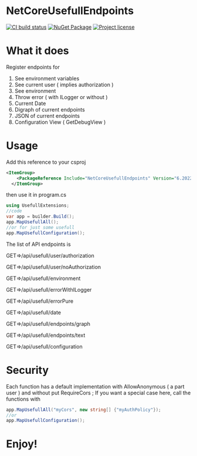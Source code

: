 # NetCoreUsefullEndpoints
[![CI build status](https://github.com/ignatandrei/NetCoreUsefullEndpoints/actions/workflows/dotnet.yml/badge.svg?branch=main)](https://github.com/ignatandrei/NetCoreUsefullEndpoints/actions/workflows/dotnet.yml)
[![NuGet Package](https://img.shields.io/nuget/v/NetCoreUsefullEndpoints?logo=nuget)](https://www.nuget.org/packages/NetCoreUsefullEndpoints)
[![Project license](https://img.shields.io/github/license/ignatandrei/NetCoreUsefullEndpoints)](LICENSE)

# What it does

Register endpoints for

1. See environment variables
2. See current user ( implies authorization )
3. See environment
3. Throw error ( with ILogger or without )
4. Current Date
5. Digraph of current endpoints
6. JSON of current endpoints
7. Configuration View ( GetDebugView )

# Usage
Add this reference to your csproj

```xml
<ItemGroup>
    <PackageReference Include="NetCoreUsefullEndpoints" Version="6.2022.1203.1551" />
  </ItemGroup>

```

then use it in program.cs

```csharp
using UsefullExtensions;
//code
var app = builder.Build();
app.MapUsefullAll();
//or for just some usefull
app.MapUsefullConfiguration();
```

The list of API endpoints is



GET=>/api/usefull/user/authorization

GET=>/api/usefull/user/noAuthorization

GET=>/api/usefull/environment

GET=>/api/usefull/errorWithILogger

GET=>/api/usefull/errorPure

GET=>/api/usefull/date

GET=>/api/usefull/endpoints/graph

GET=>/api/usefull/endpoints/text

GET=>/api/usefull/configuration



# Security

Each function has a default implementation with AllowAnonymous ( a part user ) and without put RequireCors ;
If you want a special case here, call the functions with
```csharp
app.MapUsefullAll("myCors", new string[] {"myAuthPolicy"});
//or
app.MapUsefullConfiguration();
```


# Enjoy!
